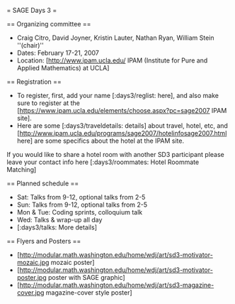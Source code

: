 = SAGE Days 3 =

== Organizing committee ==
 *  Craig Citro, David Joyner, Kristin Lauter, Nathan Ryan, William Stein ''(chair)''
 * Dates: February 17-21, 2007
 * Location: [http://www.ipam.ucla.edu/  IPAM (Institute for Pure and Applied Mathematics) at UCLA]

== Registration ==
 * To register, first, add your name [:days3/reglist: here], and also make sure to register at the [https://www.ipam.ucla.edu/elements/choose.aspx?pc=sage2007 IPAM site]. 
 * Here are some [:days3/traveldetails: details] about travel, hotel, etc, and [http://www.ipam.ucla.edu/programs/sage2007/hotelinfosage2007.html here] are some specifics about the hotel at the IPAM site. 

If you would like to share a hotel room with another SD3 participant please leave your contact info here [:days3/roommates: Hotel Roommate Matching]


== Planned schedule ==
 * Sat: Talks from 9-12, optional talks from 2-5
 * Sun: Talks from 9-12, optional talks from 2-5
 * Mon & Tue: Coding sprints, colloquium talk
 * Wed: Talks & wrap-up all day
 * [:days3/talks: More details]

== Flyers and Posters ==
   * [http://modular.math.washington.edu/home/wdj/art/sd3-motivator-mozaic.jpg mozaic poster]
   * [http://modular.math.washington.edu/home/wdj/art/sd3-motivator-poster.jpg poster with SAGE graphic]
   * [http://modular.math.washington.edu/home/wdj/art/sd3-magazine-cover.jpg magazine-cover style poster]
